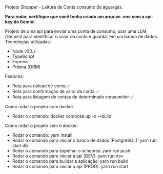 Projeto Shopper - Leitura de Conta consumo de água/gás.

**Para rodar, certifique que você tenha criado um arquivo .env com a api-key do Gemini**


Projeto de uma api para enviar uma conta de consumo, usar uma LLM (Gemini) para identificar o valor da conta e guardar em um banco de dados.
Tecnologias utilizadas:
- Node v20.x
- TypeScript
- Express
- Prisma (ORM)

Features: 

- Rota para upload de conta ✅
- Rota para confirmação de valor da conta ✅
- Rota para listagem de contas de determinado consumidor ✅


Como rodar o projeto com docker:
  - Rodar o comando: docker compose up -d --build

Como rodar o projeto sem o docker:
  - Rodar o comando: yarn install
  - Rodar o comando para iniciar o banco de dados (PostgreSQL): yarn run start:db
  - Rodar o comando para espelhar o schemas: yarn run push
  - Rodar o comando para iniciar a api (DEV): yarn run dev
  - Rodar o comando para buildar a aplicação: yarn run build
  - Rodar o comando para iniciar a api (PROD): yarn run start

